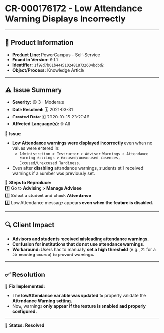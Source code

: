 # CR-000176172 - Low Attendance Warning Displays Incorrectly  

---

## 📌 Product Information  
- **Product Line:** PowerCampus - Self-Service  
- **Found in Version:** 9.1.1  
- **Identifier:** `1f92d7b01b44451024818732604bcbd2`  
- **Object/Process:** Knowledge Article  

---

## ⚠️ Issue Summary  
- **Severity:** 🟡 3 - Moderate  
- **Date Resolved:** 🗓️ 2021-03-31  
- **Created Date:** 🗓️ 2020-10-15 23:27:46  
- **Affected Language(s):** 🌐 All  

🔹 **Issue:**  
- **Low Attendance warnings were displayed incorrectly** even when no values were entered in:  
  - `Administration > Instructor > Advisor Warnings > Attendance Warning Settings > Excused/Unexcused Absences, Excused/Unexcused Tardiness`.  
- Even after **disabling** attendance warnings, students still received warnings if a number was previously set.  

📌 **Steps to Reproduce:**  
1️⃣ Go to **Advising > Manage Advisee**  
2️⃣ Select a student and check **Attendance**  
3️⃣ Low Attendance message appears **even when the feature is disabled.**  

---

## 🔍 Client Impact  
- **Advisors and students received misleading attendance warnings.**  
- **Confusion for institutions that do not use attendance warnings.**  
- **Workaround:** Users had to manually **set a high threshold** (e.g., `21` for a `20`-meeting course) to prevent warnings.  

---

## ✅ Resolution  
🔧 **Fix Implemented:**  
- The **lowAttendance variable was updated** to properly validate the **Attendance Warning setting.**  
- Now, warnings **only appear if the feature is enabled and properly configured.**  

---

🚀 **Status:** **Resolved**
